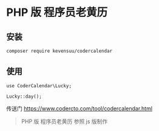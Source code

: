 # PHP 版 程序员老黄历

## 安装
```bash
composer require kevensuu/codercalendar
```

## 使用

```
use CoderCalendar\Lucky;

Lucky::day();
```

传送门 https://www.codercto.com/tool/codercalendar.html

> PHP 版 程序员老黄历 参照 js 版制作
